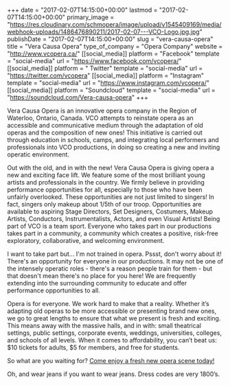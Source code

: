+++
date = "2017-02-07T14:15:00+00:00"
lastmod = "2017-02-07T14:15:00+00:00"
primary_image = "https://res.cloudinary.com/schmopera/image/upload/v1545409169/media/webhook-uploads/1486476890211/2017-02-07---VCO-Logo.jpg.jpg"
publishDate = "2017-02-07T14:15:00+00:00"
slug = "vera-causa-opera"
title = "Vera Causa Opera"
type_of_company = "Opera Company"
website = "http://www.vcopera.ca/"
[[social_media]]
platform = "Facebook"
template = "social-media"
url = "https://www.facebook.com/vcopera/"
[[social_media]]
platform = " Twitter"
template = "social-media"
url = "https://twitter.com/vcopera"
[[social_media]]
platform = "Instagram"
template = "social-media"
url = "https://www.instagram.com/vcopera/"
[[social_media]]
platform = "Soundcloud"
template = "social-media"
url = "https://soundcloud.com/Vera-causa-opera"
+++

Vera Causa Opera is an innovative opera company in the Region of Waterloo, Ontario, Canada. VCO attempts to reinstate opera as an accessible and communicative medium through the adaptation of old operas and the composition of new ones! This initiative is carried out through education in schools, camps, and integrating local performers and professionals into VCO productions, in doing so creating a new and inviting operatic environment.

Out with the old, and in with the new! Vera Causa Opera is giving opera a new and exciting face lift. We feature some of the most brilliant young artists and professionals in the country. We firmly believe in providing performance opportunities for all, especially to those who have been unfairly overlooked. These opportunities are not just limited to singers! In fact, singers only makeup about 1/5th of our troop. Opportunities are available to aspiring Stage Directors, Set Designers, Costumers, Makeup Artists, Conductors, Instrumentalists, Actors, and even Visual Artists! Being part of VCO is a team sport. Everyone who takes part in our productions takes part in a community, a community which creates a positive, risk-free exploratory, collaborative, and welcoming environment.
 
I want to take part but... I'm not trained in opera. Pssst, don't worry about it! There's an opportunity for everyone in our productions. It may not be one of the intensely operatic roles - there's a reason people train for them - but that doesn't mean there's no place for you here! We are frequently extending into the surrounding community to educate and offer performance opportunities to all.
 
Opera is for everyone. We work hard to make that a reality. Whether it’s adapting old operas to be more accessible or presenting brand new ones, we go to great lengths to ensure that what we present is fresh and exciting. This means away with the massive halls, and in with: small theatrical settings, public settings, corporate events, weddings, universities, colleges, and schools of all levels. When it comes to affordability, you can’t beat us: $10 tickets for adults, $5 for members, and free for students.
 
So what are you waiting for? [Come enjoy a fresh new opera scene today!](http://www.vcopera.ca/this-season)
 
Oh, and wear jeans if you want to wear jeans. Dress codes are very 1800’s.
